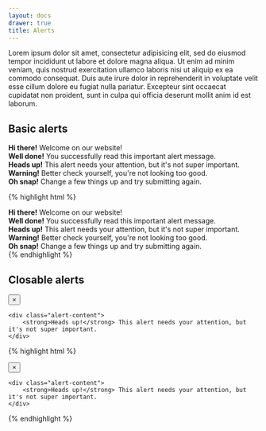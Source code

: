 ```yaml
---
layout: docs
drawer: true
title: Alerts
---
```


Lorem ipsum dolor sit amet, consectetur adipisicing elit, sed do eiusmod tempor incididunt ut labore et dolore magna aliqua. Ut enim ad minim veniam, quis nostrud exercitation ullamco laboris nisi ut aliquip ex ea commodo consequat. Duis aute irure dolor in reprehenderit in voluptate velit esse cillum dolore eu fugiat nulla pariatur. Excepteur sint occaecat cupidatat non proident, sunt in culpa qui officia deserunt mollit anim id est laborum.

## Basic alerts

<div class="alert">
    <strong>Hi there!</strong> Welcome on our website!
</div>

<div class="alert is-success">
    <strong>Well done!</strong> You successfully read this important alert message.
</div>

<div class="alert is-info">
    <strong>Heads up!</strong> This alert needs your attention, but it's not super important.
</div>

<div class="alert is-warning">
    <strong>Warning!</strong> Better check yourself, you're not looking too good.
</div>

<div class="alert is-danger">
    <strong>Oh snap!</strong> Change a few things up and try submitting again.
</div>

{% highlight html %}
<div class="alert">
    <strong>Hi there!</strong> Welcome on our website!
</div>

<div class="alert is-success">
    <strong>Well done!</strong> You successfully read this important alert message.
</div>

<div class="alert is-info">
    <strong>Heads up!</strong> This alert needs your attention, but it's not super important.
</div>

<div class="alert is-warning">
    <strong>Warning!</strong> Better check yourself, you're not looking too good.
</div>

<div class="alert is-danger">
    <strong>Oh snap!</strong> Change a few things up and try submitting again.
</div>
{% endhighlight %}

## Closable alerts

<div class="alert is-info">
    <button class="alert-close">
        <span>&times;</span>
    </button>

    <div class="alert-content">
        <strong>Heads up!</strong> This alert needs your attention, but it's not super important.
    </div>
</div>

{% highlight html %}
<div class="alert is-info">
    <button class="alert-close">
        <span>&times;</span>
    </button>

    <div class="alert-content">
        <strong>Heads up!</strong> This alert needs your attention, but it's not super important.
    </div>
</div>
{% endhighlight %}
